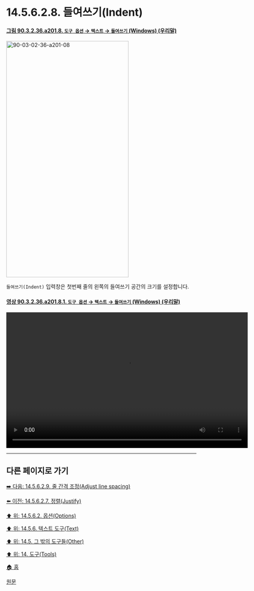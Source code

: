 # 14.5.6.2.8. 들여쓰기(Indent)

<a id="90-03-02-36-a201-08"></a>

#### [그림 90.3.2.36.a201.8. `도구 옵션` → `텍스트` → `들여쓰기` (Windows) (우리말)](./90-03-02-36-text.md#90-03-02-36-a201-08)
<img width="324" height="627" alt="90-03-02-36-a201-08" src="https://github.com/wonder13662/gimp/assets/15767104/f1d02af2-847d-404c-ad94-3a55b74ce1e6" />

`들여쓰기(Indent)` 입력창은 첫번째 줄의 왼쪽의 들여쓰기 공간의 크기를 설정합니다.

<a id="90-03-02-36-a201-08-01"></a>

#### [영상 90.3.2.36.a201.8.1. `도구 옵션` → `텍스트` → `들여쓰기` (Windows) (우리말)](./90-03-02-36-text.md#90-03-02-36-a201-08-01)
<video controls="controls" width="640" height="360" src="https://github.com/wonder13662/gimp/assets/15767104/87ed76e3-8ffc-419c-9dce-ba168ba092b8"></video>

***

## 다른 페이지로 가기

[➡️ 다음: 14.5.6.2.9. 줄 간격 조정(Adjust line spacing)](./14-05-06-02-09-adjust_line_spacing.md)

[⬅️ 이전: 14.5.6.2.7. 정렬(Justify)](./14-05-06-02-07-justify.md)

[⬆️ 위: 14.5.6.2. 옵션(Options)](./14-05-06-02-00-options.md)

[⬆️ 위: 14.5.6. 텍스트 도구(Text)](./14-05-06-00-text.md)

[⬆️ 위: 14.5. 그 밖의 도구들(Other)](./14-05-00-other.md)

[⬆️ 위: 14. 도구(Tools)](./14-00-tools.md)

[🏠 홈](./00-home.md)

[원문](https://docs.gimp.org/2.10/ko/gimp-tool-text.html#idm17062)